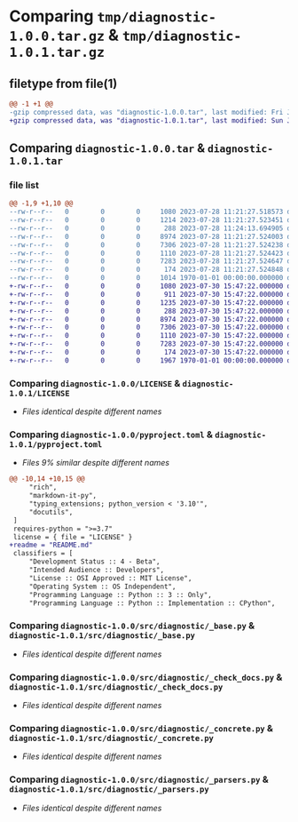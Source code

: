 # Comparing `tmp/diagnostic-1.0.0.tar.gz` & `tmp/diagnostic-1.0.1.tar.gz`

## filetype from file(1)

```diff
@@ -1 +1 @@
-gzip compressed data, was "diagnostic-1.0.0.tar", last modified: Fri Jan  1 00:00:00 2016, max compression
+gzip compressed data, was "diagnostic-1.0.1.tar", last modified: Sun Jul 30 15:47:22 2023, max compression
```

## Comparing `diagnostic-1.0.0.tar` & `diagnostic-1.0.1.tar`

### file list

```diff
@@ -1,9 +1,10 @@
--rw-r--r--   0        0        0     1080 2023-07-28 11:21:27.518573 diagnostic-1.0.0/LICENSE
--rw-r--r--   0        0        0     1214 2023-07-28 11:21:27.523451 diagnostic-1.0.0/pyproject.toml
--rw-r--r--   0        0        0      288 2023-07-28 11:24:13.694905 diagnostic-1.0.0/src/diagnostic/__init__.py
--rw-r--r--   0        0        0     8974 2023-07-28 11:21:27.524003 diagnostic-1.0.0/src/diagnostic/_base.py
--rw-r--r--   0        0        0     7306 2023-07-28 11:21:27.524238 diagnostic-1.0.0/src/diagnostic/_check_docs.py
--rw-r--r--   0        0        0     1110 2023-07-28 11:21:27.524423 diagnostic-1.0.0/src/diagnostic/_concrete.py
--rw-r--r--   0        0        0     7283 2023-07-28 11:21:27.524647 diagnostic-1.0.0/src/diagnostic/_parsers.py
--rw-r--r--   0        0        0      174 2023-07-28 11:21:27.524848 diagnostic-1.0.0/src/diagnostic/check-docs.py
--rw-r--r--   0        0        0     1014 1970-01-01 00:00:00.000000 diagnostic-1.0.0/PKG-INFO
+-rw-r--r--   0        0        0     1080 2023-07-30 15:47:22.000000 diagnostic-1.0.1/LICENSE
+-rw-r--r--   0        0        0      911 2023-07-30 15:47:22.000000 diagnostic-1.0.1/README.md
+-rw-r--r--   0        0        0     1235 2023-07-30 15:47:22.000000 diagnostic-1.0.1/pyproject.toml
+-rw-r--r--   0        0        0      288 2023-07-30 15:47:22.000000 diagnostic-1.0.1/src/diagnostic/__init__.py
+-rw-r--r--   0        0        0     8974 2023-07-30 15:47:22.000000 diagnostic-1.0.1/src/diagnostic/_base.py
+-rw-r--r--   0        0        0     7306 2023-07-30 15:47:22.000000 diagnostic-1.0.1/src/diagnostic/_check_docs.py
+-rw-r--r--   0        0        0     1110 2023-07-30 15:47:22.000000 diagnostic-1.0.1/src/diagnostic/_concrete.py
+-rw-r--r--   0        0        0     7283 2023-07-30 15:47:22.000000 diagnostic-1.0.1/src/diagnostic/_parsers.py
+-rw-r--r--   0        0        0      174 2023-07-30 15:47:22.000000 diagnostic-1.0.1/src/diagnostic/check-docs.py
+-rw-r--r--   0        0        0     1967 1970-01-01 00:00:00.000000 diagnostic-1.0.1/PKG-INFO
```

### Comparing `diagnostic-1.0.0/LICENSE` & `diagnostic-1.0.1/LICENSE`

 * *Files identical despite different names*

### Comparing `diagnostic-1.0.0/pyproject.toml` & `diagnostic-1.0.1/pyproject.toml`

 * *Files 9% similar despite different names*

```diff
@@ -10,14 +10,15 @@
     "rich",
     "markdown-it-py",
     "typing_extensions; python_version < '3.10'",
     "docutils",
 ]
 requires-python = ">=3.7"
 license = { file = "LICENSE" }
+readme = "README.md"
 classifiers = [
     "Development Status :: 4 - Beta",
     "Intended Audience :: Developers",
     "License :: OSI Approved :: MIT License",
     "Operating System :: OS Independent",
     "Programming Language :: Python :: 3 :: Only",
     "Programming Language :: Python :: Implementation :: CPython",
```

### Comparing `diagnostic-1.0.0/src/diagnostic/_base.py` & `diagnostic-1.0.1/src/diagnostic/_base.py`

 * *Files identical despite different names*

### Comparing `diagnostic-1.0.0/src/diagnostic/_check_docs.py` & `diagnostic-1.0.1/src/diagnostic/_check_docs.py`

 * *Files identical despite different names*

### Comparing `diagnostic-1.0.0/src/diagnostic/_concrete.py` & `diagnostic-1.0.1/src/diagnostic/_concrete.py`

 * *Files identical despite different names*

### Comparing `diagnostic-1.0.0/src/diagnostic/_parsers.py` & `diagnostic-1.0.1/src/diagnostic/_parsers.py`

 * *Files identical despite different names*

